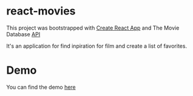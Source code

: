 # react-movies

This project was bootstrapped with [Create React App](https://github.com/facebook/create-react-app)  and The Movie Database [API](https://developers.themoviedb.org/3/getting-started/introduction)  

It's an application for find inpiration for film and create a list of favorites.


# Demo

You can find the demo [here](https://emilydeat.github.io/react-movies/)

